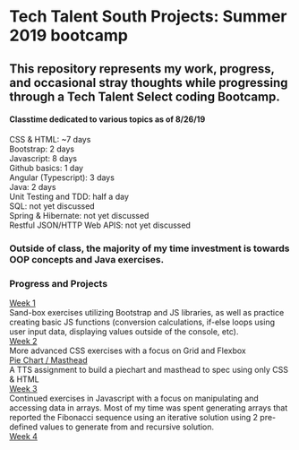 # Tech Talent South Projects: Summer 2019 bootcamp

## This repository represents my work, progress, and occasional stray thoughts while progressing through a Tech Talent Select coding Bootcamp.

#### Classtime dedicated to various topics as of 8/26/19

CSS & HTML: ~7 days  
Bootstrap:  2 days  
Javascript:  8 days  
Github basics: 1 day  
Angular (Typescript): 3 days  
Java: 2 days  
Unit Testing and TDD: half a day  
SQL: not yet discussed  
Spring & Hibernate: not yet discussed  
Restful JSON/HTTP Web APIS: not yet discussed  

### Outside of class, the majority of my time investment is towards OOP concepts and Java exercises.

### Progress and Projects
[Week 1](https://github.com/LaureiVarju/TTS-projects/tree/master/week_1_projects)  
Sand-box exercises utilizing Bootstrap and JS libraries, as well as practice creating basic JS functions (conversion calculations, if-else loops using user input data, displaying values outside of the console, etc).   
[Week 2](https://github.com/LaureiVarju/TTS-projects/tree/master/week_2_projects)  
More advanced CSS exercises with a focus on Grid and Flexbox   
[Pie Chart / Masthead](https://github.com/LaureiVarju/TTS-projects/tree/master/HOMEWORK_Michelle_Dilzell/CSS_Piechar_Navbar)      
A TTS assignment to build a piechart and masthead to spec using only CSS & HTML   
[Week 3](https://github.com/LaureiVarju/TTS-projects/tree/master/week_3_projects)   
Continued exercises in Javascript with a focus on manipulating and accessing data in arrays. Most of my time was spent generating arrays that reported the Fibonacci sequence using an iterative solution using 2 pre-defined values to generate from and recursive solution.   
[Week 4](https://github.com/LaureiVarju/TTS-projects/tree/master/week_4_projects)   
 
